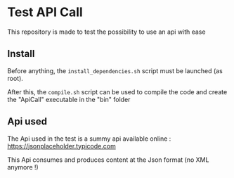 # Test API Call

This repository is made to test the possibility to use an api with ease

## Install

Before anything, the `install_dependencies.sh` script must be launched (as root).

After this, the `compile.sh` script can be used to compile the code and create the 
"ApiCall" executable in the "bin" folder

## Api used

The Api used in the test is a summy api available online : https://jsonplaceholder.typicode.com

This Api consumes and produces content at the Json format (no XML anymore !)